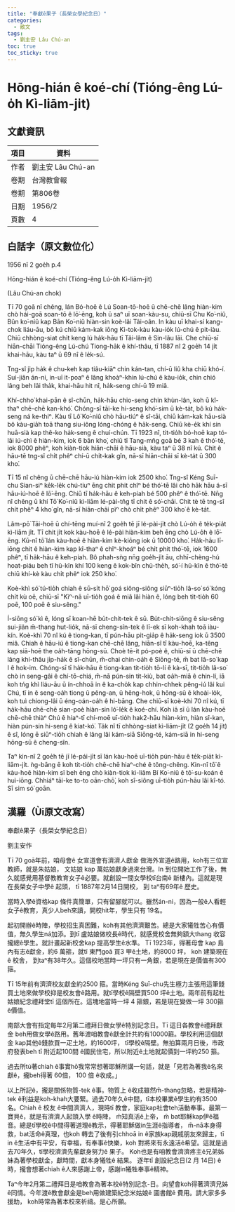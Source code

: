 ```yaml
---
title: "奉獻ê果子（長榮女學紀念日）"
categories:
  - 散文
tags:
  - 劉主安 Lâu Chú-an
toc: true
toc_sticky: true
---
```


# Hōng-hián ê koé-chí (Tióng-êng Lú-o̍h Kì-liām-ji̍t)

## 文獻資訊

| 項目 | 資料 |
|---|---|
| 作者 | 劉主安 Lâu Chú-an |
| 卷期 | 台灣教會報 |
| 卷期 | 第806卷 |
| 日期 | 1956/2 |
| 頁數 | 4 |

## 白話字（原文數位化）

1956 nî 2 goe̍h p.4

Hōng-hián ê koé-chí (Tióng-êng Lú-o̍h Kì-liām-ji̍t)

(Lâu Chú-an chok)

Tī 70 goā nî chêng, lán Bó-hoē ê Lú Soan-tō-hoē ū chē-chē lâng hiàn-kim chò hái-goā soan-tō ê lō͘-ēng, koh ū saⁿ uī soan-kàu-su, chiū-sī Chu Ko͘-niû, Bûn ko͘-niû kap Bān Ko͘-niû hiàn-sin koè-lâi Tâi-oân. In kàu uī khai-sí kang-chok liáu-āu, bô kú chiū kám-kak iōng Ki-tok-kàu kàu-io̍k lú-chú ê pit-iàu. Chiū chhòng-siat chi̍t keng lú ha̍k-hāu tī Tâi-lâm ê Sin-lâu lāi. Che chiū-sī hiān-chāi Tióng-êng Lú-chú Tiong-ha̍k ê khí-thâu, tī 1887 nî 2 goe̍h 14 ji̍t khai-hāu, kàu taⁿ ū 69 nî ê le̍k-sú.

Tng-sî ji̍p ha̍k ê chu-keh kap tiâu-kiāⁿ chin kán-tan, chí-ū liû kha chiū khó-í. Sui-jiân án-ni, in-uī it-poaⁿ ê lâng khoàⁿ-khin lú-chú ê kàu-io̍k, chin chió lâng beh lâi tha̍k, khai-hāu hit nî, ha̍k-seng chí-ū 19 miâ.

Khí-chho͘ khai-pān ê sî-chūn, ha̍k-hāu chio-seng chin khùn-lân, koh ū kî-thaⁿ chē-chē kan-khó͘. Chóng-sī tāi-ke hi-seng khó͘-sim ū kè-ta̍t, bô kú ha̍k-seng ná ke-thiⁿ. Kàu tī Lô͘ Ko͘-niû chò hāu-tiúⁿ ê sî-tāi, chiū kám-kak hāu-sià bô kàu-gia̍h toā thang siu-iông lóng-chóng ê ha̍k-seng. Chiū kè-e̍k khí sin huā-sià kap thê-ko ha̍k-seng ê chuí-chún. Tī 1923 nî, tit-tio̍h bó-hoē kap tó-lāi iú-chì ê hiàn-kim, iok 6 bān kho͘, chiū tī Tang-mn̂g goā bé 3 kah ê thó͘-tē, iok 8000 phêⁿ, koh kiàn-tiok hiān-chāi ê hāu-sià, kàu taⁿ ū 38 nî kú. Chit ê hāu-tē tng-sî chi̍t phêⁿ chí-ū chi̍t-kak gîn, nā-sī hiān-chāi sī kè-ta̍t ū 300 kho͘.

Tī 15 nî chêng ū chē-chē hāu-iú hiàn-kim iok 2500 kho͘. Tng-sî Kéng Suī-chu Sian-siⁿ ke̍k-le̍k chú-tiuⁿ ēng chit phit chîⁿ bé thó͘-tē lâi chò ha̍k hāu á-sī hāu-iú-hoē ê lō͘-ēng. Chiū tī ha̍k-hāu ê keh-piah bé 500 phêⁿ ê thó͘-tē. Nn̄g nî chêng ū khí Tō͘ Ko͘-niû kì-liām lé-pài-tn̂g tī chit ê só͘-chāi. Chit tè tē tng-sî chi̍t phêⁿ 4 kho͘ gîn, nā-sī hiān-chāi pìⁿ chò chi̍t phêⁿ 300 kho͘ ê kè-ta̍t.

Lâm-pō͘ Tāi-hoē ū chí-tēng muí-nî 2 goe̍h tē jī lé-pài-ji̍t chò Lú-o̍h ê te̍k-pia̍t kì-liām ji̍t. Tī chit ji̍t kok kàu-hoē ê lé-pài hiàn-kim beh ēng chò Lú-o̍h ê lō͘-ēng. Kū-nî tō͘ lán kàu-hoē ê hiàn-kim kè-kiōng iok ū 10000 kho͘. Ha̍k-hāu lī-iōng chit ê hiàn-kim kap kî-thaⁿ ê chîⁿ-khoáⁿ bé chi̍t phit thó͘-tē, iok 1600 phêⁿ, tī ha̍k-hāu ê keh-piah. Bô phah-sǹg nn̄g goe̍h-ji̍t āu, chhī-chèng-hú hoat-piáu beh tī hū-kīn khí 100 keng ê kok-bîn chū-the̍h, só͘-í hū-kīn ê thó͘-tē chiū khí-kè kàu chi̍t phêⁿ iok 250 kho͘.

Koè-khì só͘ tú-tio̍h chiah ê sū-si̍t hō͘ goá siông-siông siūⁿ-tio̍h Iâ-so͘ só͘ kóng chi̍t kù oē, chiū-sī "Kìⁿ-nā uī-tio̍h goá ê miâ lâi hiàn ê, lóng beh tit-tio̍h 60 poē, 100 poē ê siu-sêng."

Í-siōng só͘ kì ê, lóng sī koan-hē bu̍t-chit-tek ê sū. Bu̍t-chit-siōng ê siu-sêng sui-jiân m̄-thang hut-lio̍k, nā-sī cheng-sîn-tek ê lī-ek sī koh-khah toā iàu-kín. Koè-khì 70 nî kú ê tiong-kan, tī pún-hāu pit-gia̍p ê ha̍k-seng iok ū 3500 miâ. Chiah ê hāu-iú ê tiong-kan chē-chē lâng, hiān-sî tī kàu-hoē, ka-têng kap siā-hoē the oa̍h-tāng hōng-sū. Choè tē-it pó-poè ê, chiū-sī ū chē-chē lâng khí-thâu ji̍p-ha̍k ê sî-chūn, m̄-chai chin-oa̍h ê Siōng-té, m̄ bat Iâ-so͘ kap I ê hok-im. Chóng-sī tī ha̍k-hāu ê tiong-kan tit-tio̍h tō-lí ê kà-sī, tit-tio̍h Iâ-so͘ chò in seng-gâi ê chí-tō-chiá, m̄-nā pún-sin tit-kiù, bat oa̍h-miā ê chin-lí, iā koh tńg khì liáu-āu ū ín-chhoā in ê ka-cho̍k kap chhin-chhek pêng-iú lâi kui Chú, tī in ê seng-oa̍h tiong ū pêng-an, ū hēng-hok, ū hōng-sū ê khoài-lo̍k, koh tuì chiong-lâi ū éng-oán-oa̍h ê hi-bāng. Che chiū-sī koè-khì 70 nî kú, tī ha̍k-hāu chē-chē sian-poè hiàn-sin ló͘-le̍k ê koé-chí. Koh iā sī ū lán kàu-hoē chē-chē thiàⁿ Chú ê hiaⁿ-tī chí-moē uī-tio̍h hak2-hāu hiàn-kim, hiàn sî-kan, hiàn pún-sin hi-seng ê kiat-kó͘. Ta̍k nî tī chhòng-siat kì-liām-ji̍t (2 goe̍h 14 ji̍t) ê sî, lóng ē siūⁿ-tio̍h chiah ê lâng lâi kám-siā Siōng-té, kám-siā in hi-seng hōng-sū ê cheng-sîn.

Taⁿ kin-nî 2 goe̍h tē jī lé-pái-ji̍t sī lán kàu-hoē uī-tio̍h pún-hāu ê te̍k-pia̍t kì-liām-ji̍t. ǹg-bāng ē koh tit-tio̍h chē-chē hiaⁿ-ché ê tông-chêng. Kin-nî tō͘ ê kàu-hoē hiàn-kim sī beh ēng chò kiàn-tiok kì-liām Bí Ko͘-niû ê tô͘-su-koán ê huì-iōng. Chhiáⁿ tāi-ke to-to oān-chō͘, koh sî-siông uī-tio̍h pún-hāu lâi kî-tó. Sī sim só͘ goān.

## 漢羅（Ùi原文改寫）

奉獻ê果子（長榮女學紀念日）

劉主安作

Tī 70 goā年前，咱母會ê 女宣道會有濟濟人獻金 做海外宣道ê路用，koh有三位宣教師，就是朱姑娘， 文姑娘 kap 萬姑娘獻身過來台灣。In 到位開始工作了後，無久就感覺用基督教教育女子ê必要。就創設一間女學校tī台南ê 新樓內。這就是現在長榮女子中學ê 起頭， tī 1887年2月14日開校， 到 taⁿ有69年ê 歷史。

當時入學ê資格kap 條件真簡單，只有留腳就可以。雖然án-ni，因為一般ê人看輕女子ê教育，真少人beh來讀，開校hit年，學生只有 19名。

起初開辦ê時陣，學校招生真困難，koh有其他濟濟艱苦。總是大家犧牲苦心有價值，無久學生ná加添。到tī 盧姑娘做校長ê時代，就感覺校舍無夠額大thang 收容攏總ê學生。就計畫起新校舍kap 提高學生ê水準。 Tī 1923年，得著母會 kap 島內有志ê獻金，約6 萬箍，就tī 東門goā 買3 甲ê土地，約8000 坪， koh 建築現在ê 校舍， 到taⁿ有38年久。這個校地當時一坪只有一角銀，若是現在是價值有300 箍。

Tī 15年前有濟濟校友獻金約2500 箍。當時Kéng Suī-chu先生極力主張用這筆錢買土地來做學校抑是校友會ê路用。就tī學校ê隔壁買500 坪ê土地。兩年前有起杜姑娘紀念禮拜堂tī 這個所在。這塊地當時一坪 4 箍銀，若是現在變做一坪 300箍 ê價值。

南部大會有指定每年2月第二禮拜日做女學ê特別記念日。Tī 這日各教會ê禮拜獻金 beh用做女學ê路用。舊年渡咱教會ê獻金計共約有10000箍。學校利用這個獻金 kap其他ê錢款買一疋土地，約1600坪， tī學校ê隔壁。無拍算兩月日後，市政府發表beh tī 附近起100間 ê國民住宅，所以附近ê土地就起價到一坪約250 箍。

過去所tú著chiah ê事實hō͘我常常想著耶穌所講一句話，就是「見若為著我ê名來獻ê，攏beh得著 60倍， 100 倍 ê收成。」

以上所記ê，攏是關係物質-tek ê事。物質上 ê收成雖然m̄-thang忽略，若是精神-tek ê利益是koh-khah大要緊。過去70年久ê中間，tī本校畢業ê學生約有3500名。Chiah ê 校友 ê中間濟濟人，現時tī 教會，家庭kap社會teh活動奉事。最第一寶貝ê，就是有濟濟人起頭入學 ê時陣， m̄知真活ê上帝， m̄ bat耶穌kap伊ê福音。總是tī學校ê中間得著道理ê教示，得著耶穌做in生涯ê指導者， m̄-nā本身得救，bat活命ê真理，也koh 轉去了後有引chhoā in ê家族kap親戚朋友來歸主，tī in ê生活中有平安，有幸福，有奉事ê快樂，koh 對將來有永遠活ê希望。這就是過去70年久，tī學校濟濟先輩獻身努力ê 果子。 Koh也是有咱教會濟濟疼主ê兄弟姊妹為著學校獻金，獻時間，獻本身犧牲ê 結果。 逐年tī 創設紀念日(2 月 14日) ê時，攏會想著chiah ê人來感謝上帝，感謝in犧牲奉事ê精神。

Taⁿ今年2月第二禮拜日是咱教會為著本校ê特別記念-日。向望會koh得著濟濟兄姊ê同情。今年渡ê教會獻金是beh用做建築紀念米姑娘ê 圖書館ê 費用。請大家多多援助， koh時常為著本校來祈禱。是心所願。
